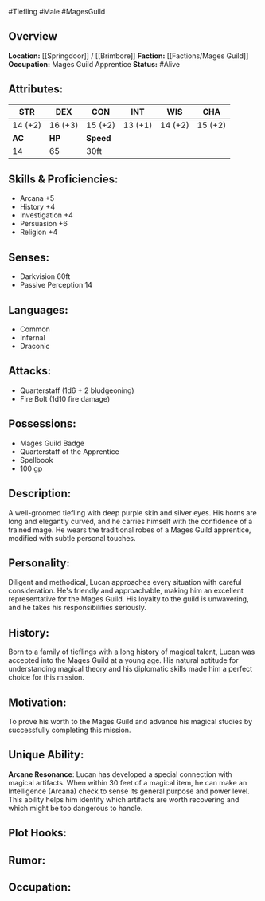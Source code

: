 #Tiefling #Male #MagesGuild

## Overview

**Location:** [[Springdoor]] / [[Brimbore]]
**Faction:** [[Factions/Mages Guild]]
**Occupation:** Mages Guild Apprentice
**Status:** #Alive

## Attributes:

| **STR** | **DEX** | **CON**   | **INT** | **WIS** | **CHA** |
| ------- | ------- | --------- | ------- | ------- | ------- |
| 14 (+2) | 16 (+3) | 15 (+2)   | 13 (+1) | 14 (+2) | 15 (+2) |
| **AC**  | **HP**  | **Speed** |         |         |         |
| 14      | 65      | 30ft      |         |         |         |

## Skills & Proficiencies:

- Arcana +5
- History +4
- Investigation +4
- Persuasion +6
- Religion +4

## Senses:

- Darkvision 60ft
- Passive Perception 14

## Languages:

- Common
- Infernal
- Draconic

## Attacks:

- Quarterstaff (1d6 + 2 bludgeoning)
- Fire Bolt (1d10 fire damage)

## Possessions:

- Mages Guild Badge
- Quarterstaff of the Apprentice
- Spellbook
- 100 gp

## Description:

A well-groomed tiefling with deep purple skin and silver eyes. His horns are long and elegantly curved, and he carries himself with the confidence of a trained mage. He wears the traditional robes of a Mages Guild apprentice, modified with subtle personal touches.

## Personality:

Diligent and methodical, Lucan approaches every situation with careful consideration. He's friendly and approachable, making him an excellent representative for the Mages Guild. His loyalty to the guild is unwavering, and he takes his responsibilities seriously.

## History:

Born to a family of tieflings with a long history of magical talent, Lucan was accepted into the Mages Guild at a young age. His natural aptitude for understanding magical theory and his diplomatic skills made him a perfect choice for this mission.

## Motivation:

To prove his worth to the Mages Guild and advance his magical studies by successfully completing this mission.

## Unique Ability:

**Arcane Resonance**: Lucan has developed a special connection with magical artifacts. When within 30 feet of a magical item, he can make an Intelligence (Arcana) check to sense its general purpose and power level. This ability helps him identify which artifacts are worth recovering and which might be too dangerous to handle.

## Plot Hooks:

## Rumor:

## Occupation:
